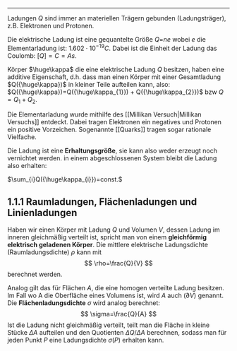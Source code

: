 ***

Ladungen $Q$  sind immer an materiellen Trägern gebunden (Ladungsträger), z.B. Elektronen und Protonen.

Die elektrische Ladung ist eine gequantelte Größe $Q$=$ne$ wobei $e$ die Elementarladung ist:
$1.602 \cdot 10^{-19} C$. Dabei ist die Einheit der Ladung das Coulomb: $[Q]=C=As$. 

Körper $\huge\kappa$ die eine elektrische Ladung $Q$ besitzen,  haben eine additive Eigenschaft, d.h. dass man einen Körper mit einer Gesamtladung $Q({\huge\kappa})$ in kleiner Teile aufteilen kann, also: $Q({\huge\kappa})=Q({\huge\kappa_{1}}) + Q({\huge\kappa_{2}})$ bzw $Q=Q_{1}+Q_{2}$. 

Die Elementarladung wurde mithilfe des [[Millikan Versuch|Millikan Versuchs]] entdeckt. Dabei tragen Elektronen ein negatives und Protonen ein positive Vorzeichen. Sogenannte [[Quarks]] tragen sogar rationale Vielfache. 

Die Ladung ist eine **Erhaltungsgröße**, sie kann also weder erzeugt noch vernichtet werden. in einem abgeschlossenen System bleibt die Ladung also erhalten:

$\sum_{i}Q({\huge\kappa_{i}})=const.$

## 1.1.1 Raumladungen, Flächenladungen und Linienladungen
Haben wir einen Körper mit Ladung $Q$ und Volumen $V$, dessen Ladung im inneren gleichmäßig verteilt ist, spricht man von einem **gleichförmig elektrisch geladenen Körper**. Die mittlere elektrische Ladungsdichte (Raumladungsdichte) $\rho$ kann mit 
$$
\rho=\frac{Q}{V}
$$
berechnet werden.

Analog gilt das für Flächen $A$, die eine homogen verteilte Ladung besitzen. Im Fall wo A die Oberfläche eines Volumens ist, wird $A$ auch $(\partial V)$ genannt. Die **Flächenladungsdichte** $\sigma$ wird analog berechnet:
$$
\sigma=\frac{Q}{A}
$$
Ist die Ladung nicht gleichmäßig verteilt, teilt man die Fläche in kleine Stücke $\Delta A$ aufteilen und den Quotienten ${\Delta Q}/{\Delta A}$  berechnen, sodass man für jeden Punkt $P$ eine Ladungsdichte $\sigma(P)$ erhalten kann.